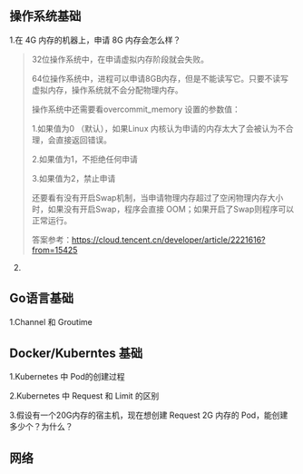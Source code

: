 ## 操作系统基础

1.在 4G 内存的机器上，申请 8G 内存会怎么样？

> 32位操作系统中，在申请虚拟内存阶段就会失败。
>
> 64位操作系统中，进程可以申请8GB内存，但是不能读写它。只要不读写虚拟内存，操作系统就不会分配物理内存。
>
> 操作系统中还需要看overcommit_memory 设置的参数值：
>
> 1.如果值为0 （默认），如果Linux 内核认为申请的内存太大了会被认为不合理，会直接返回错误。
>
> 2.如果值为1，不拒绝任何申请
>
> 3.如果值为2，禁止申请
>
> 还要看有没有开启Swap机制，当申请物理内存超过了空闲物理内存大小时，如果没有开启Swap，程序会直接 OOM；如果开启了Swap则程序可以正常运行。
>
> 答案参考：https://cloud.tencent.cn/developer/article/2221616?from=15425



2.



## Go语言基础

1.Channel 和 Groutime



## Docker/Kuberntes 基础

1.Kubernetes 中 Pod的创建过程

> 



2.Kubernetes 中 Request 和 Limit 的区别



3.假设有一个20G内存的宿主机，现在想创建 Request 2G 内存的 Pod，能创建多少个？为什么？



## 网络







